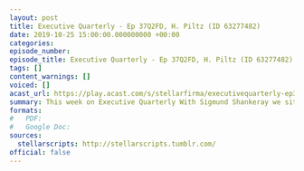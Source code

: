 ```yaml
---
layout: post
title: Executive Quarterly - Ep 37Q2FD, H. Piltz (ID 63277482)
date: 2019-10-25 15:00:00.000000000 +00:00
categories: 
episode_number: 
episode_title: Executive Quarterly - Ep 37Q2FD, H. Piltz (ID 63277482)
tags: []
content_warnings: []
voiced: []
acast_url: https://play.acast.com/s/stellarfirma/executivequarterly-ep37q2fd-h.piltz-id63277482-
summary: This week on Executive Quarterly With Sigmund Shankeray we sit down with Hartro Piltz (ID 63277482), a rising young executive and Line manager who could be destined for great things.
formats:
#   PDF: 
#   Google Doc: 
sources:
  stellarscripts: http://stellarscripts.tumblr.com/
official: false
---
```


